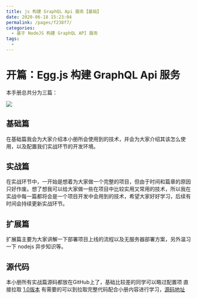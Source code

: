 ```yaml
---
title: js 构建 GraphQL Api 服务【基础】
date: 2020-06-18 15:23:04
permalink: /pages/f238f7/
categories:
  - 基于 NodeJS 构建 GraphQL API 服务
tags:
  - 
---
```

# 开篇：Egg.js 构建 GraphQL Api 服务

本手册总共分为三篇：

![](https://user-gold-cdn.xitu.io/2020/2/28/1708a426246a460c?w=820&h=201&f=png&s=6213)

## 基础篇

在基础篇我会为大家介绍本小册所会使用到的技术，并会为大家介绍其该怎么使用，以及配置我们实战环节的开发环境。

## 实战篇

在实战环节中，一开始是想着为大家做一个完整的项目，但由于时间和篇章的原因只好作废。想了想我可以给大家做一些在项目中比较实用又常用的技术，所以我在实战中每一篇都将会是一个项目开发中会用到的技术，希望大家好好学习，后续有时间会持续更新实战环节。

## 扩展篇

扩展篇主要为大家讲解一下部署项目上线的流程以及无服务器部署方案，另外温习一下 nodejs 异步知识等。

## 源代码

本小册所有实战篇源码都放在GitHub上了，基础比较差的同学可以略过配置项 直接拉取 [1.0版本](https://github.com/push-over/egg-graphql-example) 有需要的可以到拉取完整代码配合小册内容进行学习，[源码地址](https://github.com/push-over/egg-example)